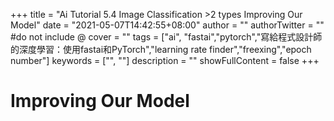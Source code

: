 +++
title = "Ai Tutorial 5.4 Image Classification >2 types Improving Our Model"
date = "2021-05-07T14:42:55+08:00"
author = ""
authorTwitter = "" #do not include @
cover = ""
tags = ["ai", "fastai","pytorch","寫給程式設計師的深度學習：使用fastai和PyTorch","learning rate finder","freexing","epoch number"]
keywords = ["", ""]
description = ""
showFullContent = false
+++
# Improving Our Model
